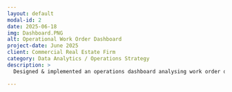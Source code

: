 ```yaml
---
layout: default
modal-id: 2
date: 2025-06-18
img: Dashboard.PNG
alt: Operational Work Order Dashboard
project-date: June 2025
client: Commercial Real Estate Firm
category: Data Analytics / Operations Strategy
description: >
  Designed & implemented an operations dashboard analysing work order data by individual & team performance

---
```


